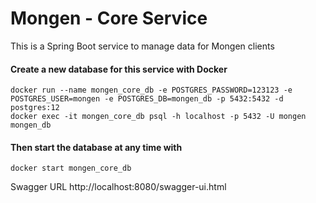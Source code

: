 # Mongen - Core Service

This is a Spring Boot service to manage data for Mongen clients

#### Create a new database for this service with Docker

```
docker run --name mongen_core_db -e POSTGRES_PASSWORD=123123 -e POSTGRES_USER=mongen -e POSTGRES_DB=mongen_db -p 5432:5432 -d postgres:12
docker exec -it mongen_core_db psql -h localhost -p 5432 -U mongen mongen_db
```

#### Then start the database at any time with

```
docker start mongen_core_db
```

Swagger URL http://localhost:8080/swagger-ui.html
